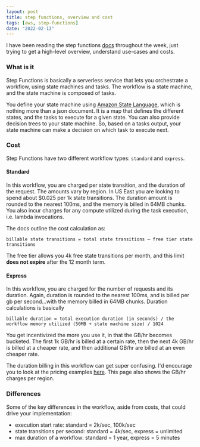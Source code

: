 ```yaml
---
layout: post
title: step functions, overview and cost
tags: [aws, step-functions]
date: "2022-02-13"
---
```


I have been reading the step functions [docs](https://docs.aws.amazon.com/step-functions/latest/dg/welcome.html) throughout the week, just trying to get a high-level overview, understand use-cases and costs.

### What is it

Step Functions is basically a serverless service that lets you orchestrate a workflow, using state machines and tasks. The workflow is a state machine, and the state machine is composed of tasks.

You define your state machine using [Amazon State Language](https://docs.aws.amazon.com/step-functions/latest/dg/concepts-amazon-states-language.html), which is nothing more than a json document. It is a map that defines the different states, and the tasks to execute for a given state. You can also provide decision trees to your state machine. So, based on a tasks output, your state machine can make a decision on which task to execute next.

### Cost

Step Functions have two different workflow types: `standard` and `express`.

#### Standard

In this workflow, you are charged per state transition, and the duration of the request. The amounts vary by region. In US East you are looking to spend about $0.025 per 1k state transitions. The duration amount is rounded to the nearest 100ms, and the memory is billed in 64MB chunks. You also incur charges for any compute utilized during the task execution, i.e. lambda invocations.

The docs outline the cost calculation as:

`billable state transitions = total state transitions –
free tier state transitions`

The free tier allows you 4k free state transitions per month, and this limit **does not expire** after the 12 month term.

#### Express

In this workflow, you are charged for the number of requests and its duration. Again, duration is rounded to the nearest 100ms, and is billed per gb per second...with the memory billed in 64MB chunks. Duration calculations is basically

`billable duration = total execution duration (in seconds) /
the workflow memory utilized (50MB + state machine size) / 1024`

You get incentivized the more you use it, in that the GB/hr becomes bucketed. The first 1k GB/hr is billed at a certain rate, then the next 4k GB/hr is billed at a cheaper rate, and then additional GB/hr are billed at an even cheaper rate.

The duration billing in this workflow can get super confusing. I'd encourage you to look at the pricing examples [here](https://aws.amazon.com/step-functions/pricing). This page also shows the GB/hr charges per region.

### Differences

Some of the key differences in the workflow, aside from costs, that could drive your implementation:

- execution start rate: standard = 2k/sec, 100k/sec
- state transitions per second: standard = 4k/sec, express = unlimited
- max duration of a workflow: standard = 1 year, express = 5 minutes
